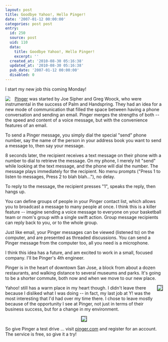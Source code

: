 ```yaml
---
layout: post
title: Goodbye Yahoo!, Hello Pinger!
date: '2007-01-12 00:00:00'
categories: post post
entry:
  id: 250
  source: post
  uid: 110
  data:
    title: Goodbye Yahoo!, Hello Pinger!
    excerpt: ''
  created_at: '2010-08-30 05:16:38'
  updated_at: '2010-08-30 05:16:38'
  pub_date: '2007-01-12 00:00:00'
  disabled: 0
---
```


I start my new job this coming Monday!

<a href='http://pinger.com/'><img style='float:left; border:none; margin-right:1em;' src='http://pinger.com/i/logo.gif'>Pinger</a> was started by Joe Sipher and Greg Woock, who were instrumental in the success of Palm and Handspring. They had an idea for a new mode of communication that filled the space between having a phone conversation and sending an email. Pinger merges the strengths of both -- the speed and content of a voice message, but with the convenience features of an email.

To send a Pinger message, you simply dial the special "send" phone number, say the name of the person in your address book you want to send a message to, then say your message.

8 seconds later, the recipient receives a text message on their phone with a number to dial to retrieve the message. On my phone, I merely hit "send" while looking at the text message, and the phone will dial the number. The message plays immediately for the recipient. No menu prompts ("Press 1 to listen to messages, Press 2 to blah blah..."), no delay.

To reply to the message, the recipient presses "1", speaks the reply, then hangs up.

You can define groups of people in your Pinger contact list, which allows you to broadcast a message to many people at once. I think this is a killer feature -- imagine sending a voice message to everyone on your basketball team or mom's group with a single swift action. Group message recipients can reply back to you, or to the whole group.

Just like email, your Pinger messages can be viewed (listened to) on the computer, and are presented as threaded discussions. You can send a Pinger message from the computer too, all you need is a microphone.

I think this idea has a future, and am excited to work in a small, focused company. I'll be Pinger's 4th engineer.

Pinger is in the heart of downtown San Jose, a block from about a dozen restaurants, and walking distance to several museums and parks. It's going to be a shorter commute, both now and when we move to our new place.

<img style='float:right; border:1px solid black' src='/blog_images/yhoo_DSC00238.jpg'>Yahoo! still has a warm place in my heart though. I didn't leave there because I disliked what I was doing -- in fact, my last job at Y! was the most interesting that I'd had over my time there. I chose to leave mostly because of the opportunity I see at Pinger, not just in terms of their business success, but for a change in my environment.

<center><img style='border:1px solid black;' src='/blog_images/yhoo_DSC00241.jpg'></center>

So give Pinger a test drive ... visit <a href='http://pinger.com/'>pinger.com</a> and register for an account. The service is free, so give it a try!

